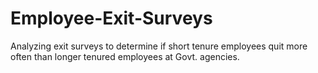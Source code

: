# Employee-Exit-Surveys
Analyzing exit surveys to determine if short tenure employees quit more often than longer tenured employees at Govt. agencies.
